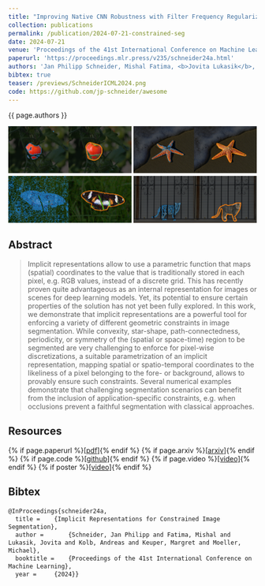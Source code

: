 ```yaml
---
title: "Improving Native CNN Robustness with Filter Frequency Regularization"
collection: publications
permalink: /publication/2024-07-21-constrained-seg
date: 2024-07-21
venue: 'Proceedings of the 41st International Conference on Machine Learning'
paperurl: 'https://proceedings.mlr.press/v235/schneider24a.html'
authors: 'Jan Philipp Schneider, Mishal Fatima, <b>Jovita Lukasik</b>, Andreas Kolb, Margret Keuper, Michael Moeller'
bibtex: true
teaser: /previews/SchneiderICML2024.png
code: https://github.com/jp-schneider/awesome
---
```


{{ page.authors }}

<img class="pub_teaser" src="../images/previews/SchneiderICML2024.png" alt="Teaser Image" title="teaser" />

## Abstract 

> Implicit representations allow to use a parametric function that maps (spatial) coordinates to the value that is traditionally stored in each pixel, e.g. RGB values, instead of a discrete grid. This has recently proven quite advantageous as an internal representation for images or scenes for deep learning models. Yet, its potential to ensure certain properties of the solution has not yet been fully explored. In this work, we demonstrate that implicit representations are a powerful tool for enforcing a variety of different geometric constraints in image segmentation. While convexity, star-shape, path-connectedness, periodicity, or symmetry of the (spatial or space-time) region to be segmented are very challenging to enforce for pixel-wise discretizations, a suitable parametrization of an implicit representation, mapping spatial or spatio-temporal coordinates to the likeliness of a pixel belonging to the fore- or background, allows to provably ensure such constraints. Several numerical examples demonstrate that challenging segmentation scenarios can benefit from the inclusion of application-specific constraints, e.g. when occlusions prevent a faithful segmentation with classical approaches.

## Resources

{% if page.paperurl %}<a href=" {{ page.paperurl }} ">[pdf]</a>{% endif %} {% if page.arxiv %}<a href=" {{ page.arxiv }} ">[arxiv]</a>{% endif %} {% if page.code %}<a href=" {{ page.code }} ">[github]</a>{% endif %} {% if page.video %}<a href=" {{ page.video }} ">[video]</a>{% endif %} {% if poster %}<a href=" {{ page.poster }} ">[video]</a>{% endif %}

## Bibtex 
	     
	@InProceedings{schneider24a,
	  title = 	 {Implicit Representations for Constrained Image Segmentation},
	  author =       {Schneider, Jan Philipp and Fatima, Mishal and Lukasik, Jovita and Kolb, Andreas and Keuper, Margret and Moeller, Michael},
	  booktitle = 	 {Proceedings of the 41st International Conference on Machine Learning},
	  year = 	 {2024}}



